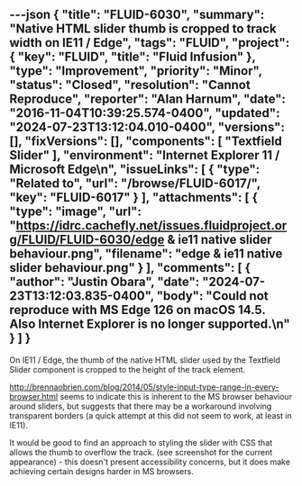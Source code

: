 ---json
{
  "title": "FLUID-6030",
  "summary": "Native HTML slider thumb is cropped to track width on IE11 / Edge",
  "tags": "FLUID",
  "project": {
    "key": "FLUID",
    "title": "Fluid Infusion"
  },
  "type": "Improvement",
  "priority": "Minor",
  "status": "Closed",
  "resolution": "Cannot Reproduce",
  "reporter": "Alan Harnum",
  "date": "2016-11-04T10:39:25.574-0400",
  "updated": "2024-07-23T13:12:04.010-0400",
  "versions": [],
  "fixVersions": [],
  "components": [
    "Textfield Slider"
  ],
  "environment": "Internet Explorer 11 / Microsoft Edge\n",
  "issueLinks": [
    {
      "type": "Related to",
      "url": "/browse/FLUID-6017/",
      "key": "FLUID-6017"
    }
  ],
  "attachments": [
    {
      "type": "image",
      "url": "https://idrc.cachefly.net/issues.fluidproject.org/FLUID/FLUID-6030/edge & ie11 native slider behaviour.png",
      "filename": "edge & ie11 native slider behaviour.png"
    }
  ],
  "comments": [
    {
      "author": "Justin Obara",
      "date": "2024-07-23T13:12:03.835-0400",
      "body": "Could not reproduce with MS Edge 126 on macOS 14.5. Also Internet Explorer is no longer supported.\n"
    }
  ]
}
---
On IE11 / Edge, the thumb of the native HTML slider used by the Textfield Slider component is cropped to the height of the track element.

<http://brennaobrien.com/blog/2014/05/style-input-type-range-in-every-browser.html> seems to indicate this is inherent to the MS browser behaviour around sliders, but suggests that there may be a workaround involving transparent borders (a quick attempt at this did not seem to work, at least in IE11).

It would be good to find an approach to styling the slider with CSS that allows the thumb to overflow the track. (see screenshot for the current appearance) - this doesn't present accessibility concerns, but it does make achieving certain designs harder in MS browsers.

        